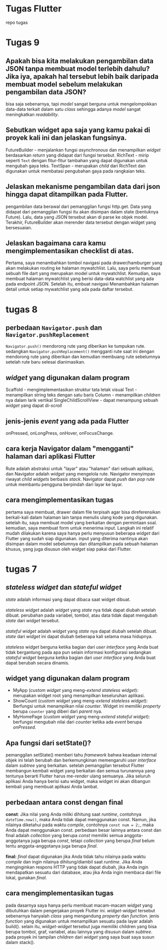 # Tugas Flutter
repo tugas
# Tugas 9
## Apakah bisa kita melakukan pengambilan data JSON tanpa membuat model terlebih dahulu? Jika iya, apakah hal tersebut lebih baik daripada membuat model sebelum melakukan pengambilan data JSON?
bisa saja sebenarnya, tapi _model_ sangat berguna untuk mengelompokkan data-data terkait dalam satu _class_ sehingga adanya _model_ sangat meningkatkan _readability_.
## Sebutkan widget apa saja yang kamu pakai di proyek kali ini dan jelaskan fungsinya.
FutureBuilder - menjalankan fungsi _asynchronous_ dan menampilkan _widget_ berdasarkan _return_ yang didapat dari fungsi tersebut.
RichText - mirip seperti `Text` dengan fitur-fitur tambahan yang dapat digunakan untuk mengubah gaya teks.
TextSpan - merupakan _child_ dari RichText dan digunakan untuk membatasi pengubahan gaya pada rangkaian teks.
## Jelaskan mekanisme pengambilan data dari json hingga dapat ditampilkan pada Flutter.
pengambilan data berawal dari pemanggilan fungsi http.get. Data yang didapat dari pemanggilan fungsi itu akan disimpan dalam state (bentuknya Future). Lalu, data yang JSON tersebut akan di parse ke objek model. Terakhir, FutureBuilder akan merender data tersebut dengan widget yang bersesuaian.
## Jelaskan bagaimana cara kamu mengimplementasikan checklist di atas.
Pertama, saya menambahkan tombol navigasi pada drawer/hamburger yang akan melakukan routing ke halaman mywatchlist. Lalu, saya perlu membuat sebuah file dart yang merupakan model untuk mywatchlist. Kemudian, saya membuat halaman mywatchlist yang berisi data-data watchlist yang ada pada endpoint JSON. Setelah itu, embuat navigasi 
Menambahkan halaman detail untuk setiap mywatchlist yang ada pada daftar tersebut.
<br>
# tugas 8
## perbedaan `Navigator.push` dan `Navigator.pushReplacement`
`Navigator.push()` mendorong rute yang diberikan ke tumpukan rute. sedangkan `Navigator.pushReplacement()` mengganti rute saat ini dengan mendorong rute yang diberikan dan kemudian membuang rute sebelumnya setelah rute baru selesai dianimasikan.
## _widget_ yang digunakan dalam program
Scaffold - mengimplementasikan struktur tata letak visual
Text - menampilkan string teks dengan satu baris
Column - menampilkan _children_ nya dalam larik vertikal
SingleChildScrollView - dapat menampung sebuah _widget_ yang dapat di-_scroll_
## jenis-jenis _event_ yang ada pada Flutter
onPressed, onLongPress, onHover, onFocusChange.
## cara kerja Navigator dalam "mengganti" halaman dari aplikasi Flutter
Rute adalah abstraksi untuk "layar" atau "halaman" dari sebuah aplikasi, dan Navigator adalah _widget_ yang mengelola rute. Navigator menyimpan riwayat _child widgets_ berbasis _stack_. Navigator dapat _push_ dan _pop_ rute untuk membantu pengguna berpindah dari layar ke layar.
## cara mengimplementasikan tugas
pertama saya membuat, drawer dalam file terpisah agar bisa direferensikan berkali-kali dalam halaman lain tanpa menulis ulang kode yang digunakan. setelah itu, saya membuat model yang berkaitan dengan permintaan soal. kemudian, saya membuat form untuk menerima input. Langkah ini relatif mudah dilakukan karena saya hanya perlu menyusun beberapa _widget_ dari Flutter yang sudah siap digunakan. input yang diterima nantinya akan disimpan dalam model sebelumnya dan ditampilkan pada sebuah halaman khusus, yang juga disusun oleh _widget_ siap pakai dari Flutter.
<br>
# tugas 7
## _stateless widget_ dan _stateful widget_
_state_ adalah informasi yang dapat dibaca saat widget dibuat.
<br><br>
_stateless widget_ adalah _widget_ yang _state_ nya tidak dapat diubah setelah dibuat. perubahan pada variabel, tombol, atau data tidak dapat mengubah _state_ dari _widget_ tersebut.
<br><br>
_stateful widget_ adalah _widget_ yang _state_ nya dapat diubah setelah dibuat. _state_ dari _widget_ ini dapat diubah beberapa kali selama masa hidupnya.
<br><br>
_stateless widget_ berguna ketika bagian dari _user interface_ yang Anda buat tidak bergantung pada apa pun selain informasi konfigurasi sedangkan _stateful widget_ berguna ketika bagian dari _user interface_ yang Anda buat dapat berubah secara dinamis.
## widget yang digunakan dalam program
- MyApp (_custom widget_ yang meng-_extend_ _stateless widget_): merupakan widget root yang menampilkan keseluruhan aplikasi.
- ShowCount (_custom widget_ yang meng-_extend_ _stateless widget_): Berfungsi untuk menampilkan nilai _counter_. Widget ini memiliki _property_ berupa `counter` yang diberi dari _parent_ nya.
- MyHomePage (_custom widget_ yang meng-_extend_ _stateful widget_): berfungsi mengubah nilai dari _counter_ ketika ada _event_ berupa _onPressed_.
## Apa fungsi dari setState()?
pemanggilan setState() memberi tahu _framework_ bahwa keadaan internal objek ini telah berubah dan berkemungkinan memengaruhi _user interface_ dalam _subtree_ yang berkaitan. setelah pemanggilan tersebut Flutter membangun kembali widget yang berkaitan dan semua turunannya yang tentunya berarti Flutter harus me-_render_ ulang semuanya. Jika seluruh aplikasi Anda hanya berisi satu widget, maka widget ini akan dibangun kembali yang membuat aplikasi Anda lambat.
## perbedaan antara const dengan final
<b>const</b>:
Jika nilai yang Anda miliki dihitung saat _runtime_, contohnya `dateTime.now()`, maka Anda tidak dapat menggunakan const. Namun, jika nilainya diketahui pada waktu _compile_, contohnya `const num = 2;`, maka Anda dapat menggunakan const. perbedaan besar lainnya antara const dan final adalah _collection_ yang berupa _const_ memiliki semua anggota-anggotanya juga berupa _const_, tetapi _collection_ yang berupa _final_ belum tentu anggota-anggotanya juga berupa _final_.
<br><br>
<b>final:</b>
_final_ dapat digunakan jika Anda tidak tahu nilainya pada waktu _compile_ dan ingin nilainya dihitung/diambil saat _runtime_. Jika Anda menginginkan respons HTTP yang tidak dapat diubah, jika Anda ingin mendapatkan sesuatu dari database, atau jika Anda ingin membaca dari file lokal, gunakan _final_.
##  cara mengimplementasikan tugas
pada dasarnya saya hanya perlu membuat macam-macam _widget_ yang dibutuhkan dalam pengerjakan proyek Flutter ini. _widget-widget_ tersebut sebenarnya hanyalah _class_ yang mengandung _property_ dan _function_. jenis _function_ yang digunakan untuk menampilkan sesuatu pada layar adalah build(). selain itu, _widget-widget_ tersebut juga memiliki children yang bisa berupa tombol, graf, variabel, atau lainnya yang disusun dalam _subtree_. pada proyek ini tampilan _children_ dari _widget_ yang saya buat saya susun dalam stack().
